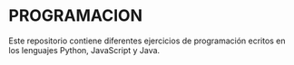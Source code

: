# PROGRAMACION

Este repositorio contiene diferentes ejercicios de programación ecritos en los lenguajes Python, JavaScript y Java.

